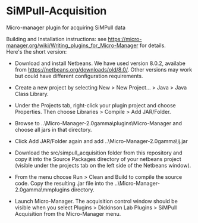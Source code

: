 # SiMPull-Acquisition
Micro-manager plugin for acquiring SiMPull data

Building and Installation instructions: 
see https://micro-manager.org/wiki/Writing_plugins_for_Micro-Manager for details.  
Here's the short version:

- Download and install Netbeans.  We have used version 8.0.2, availabe from https://netbeans.org/downloads/old/8.0/. Other versions may work but could have different configuration requirements. 

- Create a new project by selecting New > New Project... > Java > Java Class Library. 

-  Under the Projects tab, right-click your plugin project and choose Properties. Then choose Libraries > Compile > Add JAR/Folder. 
  - Browse to ..\Micro-Manager-2.0gamma\plugins\Micro-Manager and choose all jars in that directory. 
  - Click Add JAR/Folder again and add ..\Micro-Manager-2.0gamma\ij.jar
  
- Download the src/simpull_acquisition folder from this repository and copy it into the Source Packages directory of your netbeans project (visible under the projects tab on the left side of the Netbeans window). 

- From the menu choose Run > Clean and Build to compile the source code.  Copy the resulting .jar file into the ..\Micro-Manager-2.0gamma\mmplugins directory. 

- Launch Micro-Manager.  The acquisition control window should be visible when you select Plugins > Dickinson Lab Plugins > SiMPull Acquisition from the Micro-Manager menu.

